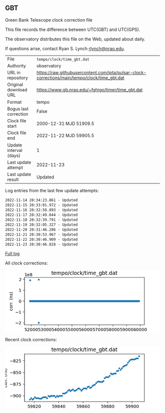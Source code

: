 
## GBT

Green Bank Telescope clock correction file

This file records the difference between UTC(GBT) and UTC(GPS).

The observatory distributes this file on the Web, updated about daily.

If questions arise, contact Ryan S. Lynch <rlynch@nrao.edu>.

|     |     |
|:--- |:--- |
| File | `tempo/clock/time_gbt.dat` |
| Authority | observatory |
| URL in repository | <https://raw.githubusercontent.com/ipta/pulsar-clock-corrections/main/tempo/clock/time_gbt.dat> |
| Original download URL | <https://www.gb.nrao.edu/~fghigo/timer/time_gbt.dat> |
| Format | tempo |
| Bogus last correction | False |
| Clock file start | 2000-12-31 MJD 51909.5 |
| Clock file end | 2022-11-22 MJD 59905.5 |
| Update interval (days) | 1 |
| Last update attempt | 2022-11-23 |
| Last update result | Updated |

Log entries from the last few update attempts:
```
2022-11-14 20:34:23.861 - Updated
2022-11-15 20:33:01.972 - Updated
2022-11-16 20:32:58.893 - Updated
2022-11-17 20:32:49.044 - Updated
2022-11-18 20:32:39.791 - Updated
2022-11-19 20:32:05.327 - Updated
2022-11-20 20:31:46.286 - Updated
2022-11-21 20:30:53.967 - Updated
2022-11-22 20:30:46.909 - Updated
2022-11-23 20:30:46.828 - Updated
```
[Full log](https://raw.githubusercontent.com/ipta/pulsar-clock-corrections/main/log/tempo/clock/time_gbt.dat.log)


All clock corrections:

![plot of all clock corrections](time_gbt.dat.png "All corrections")

Recent clock corrections:

![plot of recent clock corrections](time_gbt.dat.short.png "Recent corrections")

